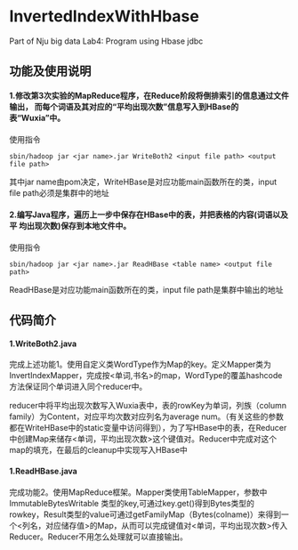 # InvertedIndexWithHbase
Part of Nju big data Lab4: Program using Hbase jdbc  

## 功能及使用说明

#### 1.修改第3次实验的MapReduce程序，在Reduce阶段将倒排索引的信息通过文件输出， 而每个词语及其对应的“平均出现次数”信息写入到HBase的表“Wuxia”中。

使用指令

```
sbin/hadoop jar <jar name>.jar WriteBoth2 <input file path> <output file path>
```

其中jar name由pom决定，WriteHBase是对应功能main函数所在的类，input file path必须是集群中的地址

#### 2.编写Java程序，遍历上一步中保存在HBase中的表，并把表格的内容(词语以及平 均出现次数)保存到本地文件中。

使用指令

```
sbin/hadoop jar <jar name>.jar ReadHBase <table name> <output file path> 
```

ReadHBase是对应功能main函数所在的类，input file path是集群中输出的地址

## 代码简介

#### 1.WriteBoth2.java

完成上述功能1。使用自定义类WordType作为Map的key。定义Mapper类为InvertIndexMapper，完成按<单词,书名>的map，WordType的覆盖hashcode方法保证同个单词进入同个reducer中。

reducer中将平均出现次数写入Wuxia表中，表的rowKey为单词，列族（column family）为Content，对应平均次数对应列名为average num。（有关这些的参数都在WriteHBase中的static变量中访问得到），为了写HBase中的表，在Reducer中创建Map来储存<单词，平均出现次数>这个键值对。Reducer中完成对这个map的填充，在最后的cleanup中实现写入HBase中

#### 1.ReadHBase.java

完成功能2。使用MapReduce框架。Mapper类使用TableMapper，参数中ImmutableBytesWritable 类型的key,可通过key.get()得到Bytes类型的 rowkey，Result类型的value可通过getFamilyMap（Bytes(colname)）来得到一个<列名，对应储存值>的Map，从而可以完成键值对<单词，平均出现次数>传入Reducer。Reducer不用怎么处理就可以直接输出。



